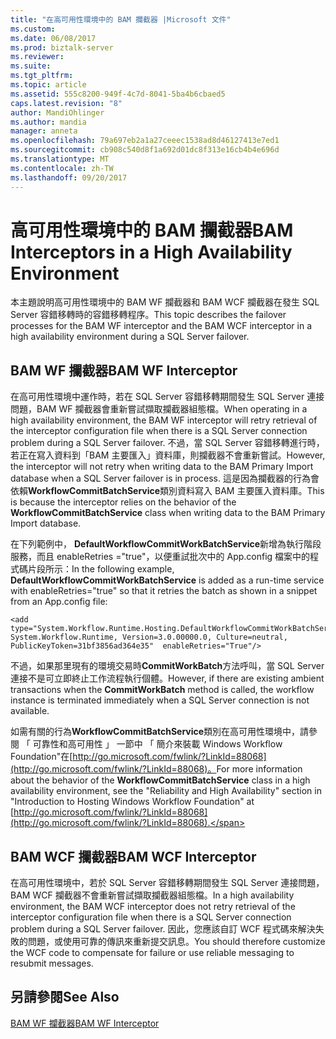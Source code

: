```yaml
---
title: "在高可用性環境中的 BAM 攔截器 |Microsoft 文件"
ms.custom: 
ms.date: 06/08/2017
ms.prod: biztalk-server
ms.reviewer: 
ms.suite: 
ms.tgt_pltfrm: 
ms.topic: article
ms.assetid: 555c8200-949f-4c7d-8041-5ba4b6cbaed5
caps.latest.revision: "8"
author: MandiOhlinger
ms.author: mandia
manager: anneta
ms.openlocfilehash: 79a697eb2a1a27ceeec1538ad8d46127413e7ed1
ms.sourcegitcommit: cb908c540d8f1a692d01dc8f313e16cb4b4e696d
ms.translationtype: MT
ms.contentlocale: zh-TW
ms.lasthandoff: 09/20/2017
---
```

# <a name="bam-interceptors-in-a-high-availability-environment"></a><span data-ttu-id="1e669-102">高可用性環境中的 BAM 攔截器</span><span class="sxs-lookup"><span data-stu-id="1e669-102">BAM Interceptors in a High Availability Environment</span></span>
<span data-ttu-id="1e669-103">本主題說明高可用性環境中的 BAM WF 攔截器和 BAM WCF 攔截器在發生 SQL Server 容錯移轉時的容錯移轉程序。</span><span class="sxs-lookup"><span data-stu-id="1e669-103">This topic describes the failover processes for the BAM WF interceptor and the BAM WCF interceptor in a high availability environment during a SQL Server failover.</span></span>  
  
## <a name="bam-wf-interceptor"></a><span data-ttu-id="1e669-104">BAM WF 攔截器</span><span class="sxs-lookup"><span data-stu-id="1e669-104">BAM WF Interceptor</span></span>  
 <span data-ttu-id="1e669-105">在高可用性環境中運作時，若在 SQL Server 容錯移轉期間發生 SQL Server 連接問題，BAM WF 攔截器會重新嘗試擷取攔截器組態檔。</span><span class="sxs-lookup"><span data-stu-id="1e669-105">When operating in a high availability environment, the BAM WF interceptor will retry retrieval of the interceptor configuration file when there is a SQL Server connection problem during a SQL Server failover.</span></span> <span data-ttu-id="1e669-106">不過，當 SQL Server 容錯移轉進行時，若正在寫入資料到「BAM 主要匯入」資料庫，則攔截器不會重新嘗試。</span><span class="sxs-lookup"><span data-stu-id="1e669-106">However, the interceptor will not retry when writing data to the BAM Primary Import database when a SQL Server failover is in process.</span></span> <span data-ttu-id="1e669-107">這是因為攔截器的行為會依賴**WorkflowCommitBatchService**類別資料寫入 BAM 主要匯入資料庫。</span><span class="sxs-lookup"><span data-stu-id="1e669-107">This is because the interceptor relies on the behavior of the **WorkflowCommitBatchService** class when writing data to the BAM Primary Import database.</span></span>  
  
 <span data-ttu-id="1e669-108">在下列範例中， **DefaultWorkflowCommitWorkBatchService**新增為執行階段服務，而且 enableRetries ="true"，以便重試批次中的 App.config 檔案中的程式碼片段所示：</span><span class="sxs-lookup"><span data-stu-id="1e669-108">In the following example, **DefaultWorkflowCommitWorkBatchService** is added as a run-time service with enableRetries="true" so that it retries the batch as shown in a snippet from an App.config file:</span></span>  
  
```  
<add type="System.Workflow.Runtime.Hosting.DefaultWorkflowCommitWorkBatchService, System.Workflow.Runtime, Version=3.0.00000.0, Culture=neutral, PublicKeyToken=31bf3856ad364e35"  enableRetries="True"/>  
```  
  
 <span data-ttu-id="1e669-109">不過，如果那里現有的環境交易時**CommitWorkBatch**方法呼叫，當 SQL Server 連接不是可立即終止工作流程執行個體。</span><span class="sxs-lookup"><span data-stu-id="1e669-109">However, if there are existing ambient transactions when the **CommitWorkBatch** method is called, the workflow instance is terminated immediately when a SQL Server connection is not available.</span></span>  
  
 <span data-ttu-id="1e669-110">如需有關的行為**WorkflowCommitBatchService**類別在高可用性環境中，請參閱 「 可靠性和高可用性 」 一節中 「 簡介來裝載 Windows Workflow Foundation"在[http://go.microsoft.com/fwlink/?LinkId=88068](http://go.microsoft.com/fwlink/?LinkId=88068)。</span><span class="sxs-lookup"><span data-stu-id="1e669-110">For more information about the behavior of the **WorkflowCommitBatchService** class in a high availability environment, see the "Reliability and High Availability" section in "Introduction to Hosting Windows Workflow Foundation" at [http://go.microsoft.com/fwlink/?LinkId=88068](http://go.microsoft.com/fwlink/?LinkId=88068).</span></span>  
  
## <a name="bam-wcf-interceptor"></a><span data-ttu-id="1e669-111">BAM WCF 攔截器</span><span class="sxs-lookup"><span data-stu-id="1e669-111">BAM WCF Interceptor</span></span>  
 <span data-ttu-id="1e669-112">在高可用性環境中，若於 SQL Server 容錯移轉期間發生 SQL Server 連接問題，BAM WCF 攔截器不會重新嘗試擷取攔截器組態檔。</span><span class="sxs-lookup"><span data-stu-id="1e669-112">In a high availability environment, the BAM WCF interceptor does not retry retrieval of the interceptor configuration file when there is a SQL Server connection problem during a SQL Server failover.</span></span> <span data-ttu-id="1e669-113">因此，您應該自訂 WCF 程式碼來解決失敗的問題，或使用可靠的傳訊來重新提交訊息。</span><span class="sxs-lookup"><span data-stu-id="1e669-113">You should therefore customize the WCF code to compensate for failure or use reliable messaging to resubmit messages.</span></span>  
  
## <a name="see-also"></a><span data-ttu-id="1e669-114">另請參閱</span><span class="sxs-lookup"><span data-stu-id="1e669-114">See Also</span></span>  
 [<span data-ttu-id="1e669-115">BAM WF 攔截器</span><span class="sxs-lookup"><span data-stu-id="1e669-115">BAM WF Interceptor</span></span>](../core/bam-wf-interceptor.md)
